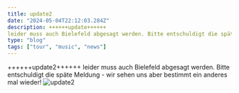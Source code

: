 ```yaml
---
title: update2
date: "2024-05-04T22:12:03.284Z"
description: ++++++update++++++
leider muss auch Bielefeld abgesagt werden. Bitte entschuldigt die späte Meldung - wir sehen uns aber bestimmt ein anderes mal wieder!
type: "blog"
tags: ["tour", "music", "news"]
---
```



++++++update2++++++
leider muss auch Bielefeld abgesagt werden. Bitte entschuldigt die späte Meldung - wir sehen uns aber bestimmt ein anderes mal wieder!
![update2](https://github.com/micha-sky/konstantinunwohl.com/assets/160486061/d24ddacd-f608-4278-8cee-72401a52df11)
